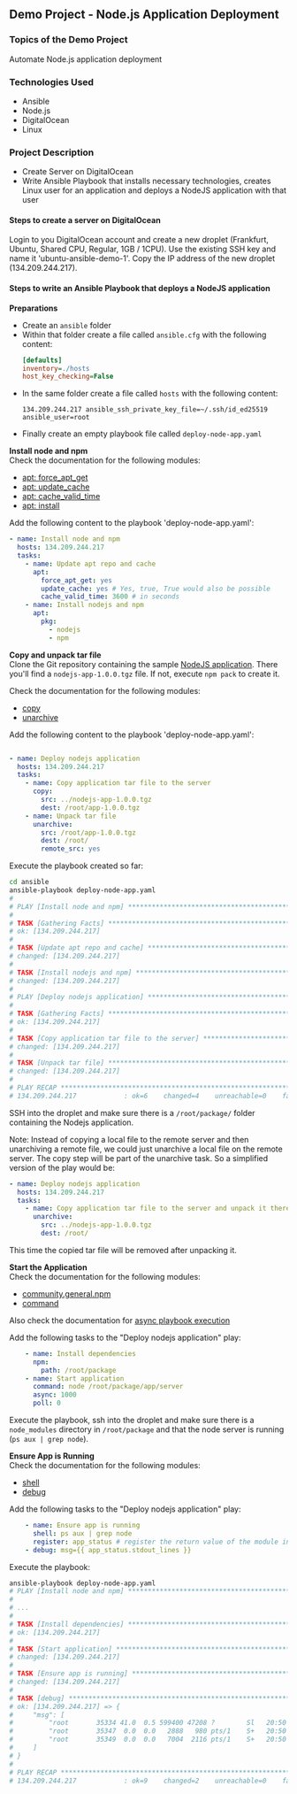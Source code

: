 ## Demo Project - Node.js Application Deployment

### Topics of the Demo Project
Automate Node.js application deployment

### Technologies Used
- Ansible
- Node.js
- DigitalOcean
- Linux

### Project Description
- Create Server on DigitalOcean
- Write Ansible Playbook that installs necessary technologies, creates Linux user for an application and deploys a NodeJS application with that user


#### Steps to create a server on DigitalOcean
Login to you DigitalOcean account and create a new droplet (Frankfurt, Ubuntu, Shared CPU, Regular, 1GB / 1CPU). Use the existing SSH key and name it 'ubuntu-ansible-demo-1'. Copy the IP address of the new droplet (134.209.244.217).


#### Steps to write an Ansible Playbook that deploys a NodeJS application

**Preparations**
- Create an `ansible` folder
- Within that folder create a file called `ansible.cfg` with the following content:
  ```cfg
  [defaults]
  inventory=./hosts
  host_key_checking=False
  ```
- In the same folder create a file called `hosts` with the following content:
  ```
  134.209.244.217 ansible_ssh_private_key_file=~/.ssh/id_ed25519 ansible_user=root
  ```
- Finally create an empty playbook file called `deploy-node-app.yaml`

**Install node and npm**\
Check the documentation for the following modules:
- [apt: force_apt_get](https://docs.ansible.com/ansible/latest/collections/ansible/builtin/apt_module.html#parameter-force_apt_get)
- [apt: update_cache](https://docs.ansible.com/ansible/latest/collections/ansible/builtin/apt_module.html#parameter-update_cache)
- [apt: cache_valid_time](https://docs.ansible.com/ansible/latest/collections/ansible/builtin/apt_module.html#parameter-cache_valid_time)
- [apt: install](https://docs.ansible.com/ansible/latest/collections/ansible/builtin/apt_module.html#parameter-name)


Add the following content to the playbook 'deploy-node-app.yaml':
```yaml
- name: Install node and npm
  hosts: 134.209.244.217
  tasks:
    - name: Update apt repo and cache
      apt:
        force_apt_get: yes
        update_cache: yes # Yes, true, True would also be possible
        cache_valid_time: 3600 # in seconds
    - name: Install nodejs and npm
      apt:
        pkg:
          - nodejs
          - npm
```

**Copy and unpack tar file**\
Clone the Git repository containing the sample [NodeJS application](https://gitlab.com/devops-bootcamp3/simple-nodejs). There you'll find a `nodejs-app-1.0.0.tgz` file. If not, execute `npm pack` to create it.

Check the documentation for the following modules:
- [copy](https://docs.ansible.com/ansible/latest/collections/ansible/builtin/copy_module.html#ansible-collections-ansible-builtin-copy-module)
- [unarchive](https://docs.ansible.com/ansible/latest/collections/ansible/builtin/unarchive_module.html#ansible-collections-ansible-builtin-unarchive-module)

Add the following content to the playbook 'deploy-node-app.yaml':
```yaml

- name: Deploy nodejs application
  hosts: 134.209.244.217
  tasks:
    - name: Copy application tar file to the server
      copy:
        src: ../nodejs-app-1.0.0.tgz
        dest: /root/app-1.0.0.tgz
    - name: Unpack tar file
      unarchive:
        src: /root/app-1.0.0.tgz
        dest: /root/
        remote_src: yes
```

Execute the playbook created so far:
```sh
cd ansible
ansible-playbook deploy-node-app.yaml
# 
# PLAY [Install node and npm] **********************************************************************************************
# 
# TASK [Gathering Facts] ***************************************************************************************************
# ok: [134.209.244.217]
# 
# TASK [Update apt repo and cache] *****************************************************************************************
# changed: [134.209.244.217]
# 
# TASK [Install nodejs and npm] ********************************************************************************************
# changed: [134.209.244.217]
# 
# PLAY [Deploy nodejs application] *****************************************************************************************
# 
# TASK [Gathering Facts] ***************************************************************************************************
# ok: [134.209.244.217]
# 
# TASK [Copy application tar file to the server] ***************************************************************************
# changed: [134.209.244.217]
# 
# TASK [Unpack tar file] ***************************************************************************************************
# changed: [134.209.244.217]
# 
# PLAY RECAP ***************************************************************************************************************
# 134.209.244.217            : ok=6    changed=4    unreachable=0    failed=0    skipped=0    rescued=0    ignored=0  
```

SSH into the droplet and make sure there is a `/root/package/` folder containing the Nodejs application.

Note: Instead of copying a local file to the remote server and then unarchiving a remote file, we could just unarchive a local file on the remote server. The copy step will be part of the unarchive task. So a simplified version of the play would be:
```yaml
- name: Deploy nodejs application
  hosts: 134.209.244.217
  tasks:
    - name: Copy application tar file to the server and unpack it there
      unarchive:
        src: ../nodejs-app-1.0.0.tgz
        dest: /root/
```

This time the copied tar file will be removed after unpacking it.

**Start the Application**\
Check the documentation for the following modules:
- [community.general.npm](https://docs.ansible.com/ansible/latest/collections/community/general/npm_module.html)
- [command](https://docs.ansible.com/ansible/latest/collections/ansible/builtin/command_module.html)

Also check the documentation for [async playbook execution](https://docs.ansible.com/ansible/latest/playbook_guide/playbooks_async.html)

Add the following tasks to the "Deploy nodejs application" play:
```yaml
    - name: Install dependencies
      npm:
        path: /root/package
    - name: Start application
      command: node /root/package/app/server
      async: 1000
      poll: 0
```

Execute the playbook, ssh into the droplet and make sure there is a `node_modules` directory in `/root/package` and that the node server is running (`ps aux | grep node`).

**Ensure App is Running**\
Check the documentation for the following modules:
- [shell](https://docs.ansible.com/ansible/latest/collections/ansible/builtin/shell_module.html)
- [debug](https://docs.ansible.com/ansible/latest/collections/ansible/builtin/debug_module.html)

Add the following tasks to the "Deploy nodejs application" play:
```yaml
    - name: Ensure app is running
      shell: ps aux | grep node
      register: app_status # register the return value of the module into a variable
    - debug: msg={{ app_status.stdout_lines }}
```

Execute the playbook:

```sh
ansible-playbook deploy-node-app.yaml
# PLAY [Install node and npm] ********************************************************************
# 
# ...
# 
# TASK [Install dependencies] ********************************************************************
# ok: [134.209.244.217]
# 
# TASK [Start application] ***********************************************************************
# changed: [134.209.244.217]
# 
# TASK [Ensure app is running] *******************************************************************
# changed: [134.209.244.217]
# 
# TASK [debug] ***********************************************************************************
# ok: [134.209.244.217] => {
#     "msg": [
#         "root       35334 41.0  0.5 599400 47208 ?        Sl   20:50   0:00 node /root/package/app/server",
#         "root       35347  0.0  0.0   2888   980 pts/1    S+   20:50   0:00 /bin/sh -c ps aux | grep node",
#         "root       35349  0.0  0.0   7004  2116 pts/1    S+   20:50   0:00 grep node"
#     ]
# }
# 
# PLAY RECAP *************************************************************************************
# 134.209.244.217            : ok=9    changed=2    unreachable=0    failed=0    skipped=0    rescued=0    ignored=0  
```

